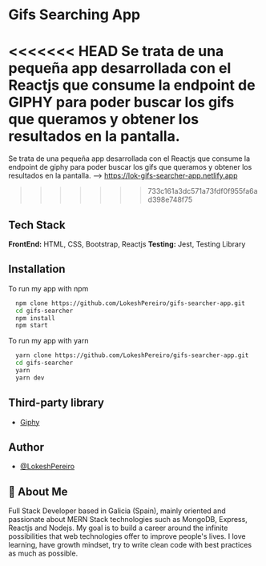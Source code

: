 # Gifs Searching App

<<<<<<< HEAD
Se trata de una pequeña app desarrollada con el Reactjs que consume la endpoint de GIPHY para poder buscar los gifs que queramos y obtener los resultados en la pantalla.
=======
Se trata de una pequeña app desarrollada con el Reactjs que consume la endpoint de giphy para poder buscar los gifs que queramos y obtener los resultados en la pantalla.
--> https://lok-gifs-searcher-app.netlify.app
>>>>>>> 733c161a3dc571a73fdf0f955fa6ad398e748f75

## Tech Stack

**FrontEnd:** HTML, CSS, Bootstrap, Reactjs
**Testing:** Jest, Testing Library

## Installation

To run my app with npm

```bash
  npm clone https://github.com/LokeshPereiro/gifs-searcher-app.git
  cd gifs-searcher
  npm install
  npm start
```

To run my app with yarn

```bash
  yarn clone https://github.com/LokeshPereiro/gifs-searcher-app.git
  cd gifs-searcher
  yarn
  yarn dev
```

## Third-party library

- [Giphy](https://developers.giphy.com/)

## Author

- [@LokeshPereiro](https://www.github.com/LokeshPereiro)

## 🚀 About Me

Full Stack Developer based in Galicia (Spain), mainly oriented and passionate about MERN Stack technologies such as MongoDB, Express, Reactjs and Nodejs. My goal is to build a career around the infinite possibilities that web technologies offer to improve people's lives. I love learning, have growth mindset, try to write clean code with best practices as much as possible.
